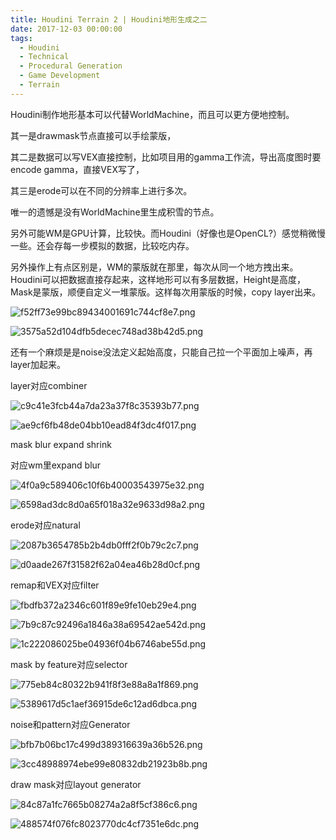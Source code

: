 ```yaml
---
title: Houdini Terrain 2 | Houdini地形生成之二
date: 2017-12-03 00:00:00
tags:
  - Houdini
  - Technical
  - Procedural Generation
  - Game Development
  - Terrain
---
```


Houdini制作地形基本可以代替WorldMachine，而且可以更方便地控制。

其一是drawmask节点直接可以手绘蒙版，

其二是数据可以写VEX直接控制，比如项目用的gamma工作流，导出高度图时要encode gamma，直接VEX写了，

其三是erode可以在不同的分辨率上进行多次。

唯一的遗憾是没有WorldMachine里生成积雪的节点。

另外可能WM是GPU计算，比较快。而Houdini（好像也是OpenCL?）感觉稍微慢一些。还会存每一步模拟的数据，比较吃内存。

另外操作上有点区别是，WM的蒙版就在那里，每次从同一个地方拽出来。Houdini可以把数据直接存起来，这样地形可以有多层数据，Height是高度，Mask是蒙版，顺便自定义一堆蒙版。这样每次用蒙版的时候，copy layer出来。

![f52ff73e99bc89434001691c744cf8e7.png](/images/f52ff73e99bc89434001691c744cf8e7.jpg)

![3575a52d104dfb5decec748ad38b42d5.png](/images/3575a52d104dfb5decec748ad38b42d5.jpg)

还有一个麻烦是是noise没法定义起始高度，只能自己拉一个平面加上噪声，再layer加起来。

layer对应combiner

![c9c41e3fcb44a7da23a37f8c35393b77.png](/images/c9c41e3fcb44a7da23a37f8c35393b77.jpg)

![ae9cf6fb48de04bb10ead84f3dc4f017.png](/images/ae9cf6fb48de04bb10ead84f3dc4f017.jpg)

mask blur expand shrink

对应wm里expand blur

![4f0a9c589406c10f6b40003543975e32.png](/images/4f0a9c589406c10f6b40003543975e32.jpg)

![6598ad3dc8d0a65f018a32e9633d98a2.png](/images/6598ad3dc8d0a65f018a32e9633d98a2.jpg)

erode对应natural

![2087b3654785b2b4db0fff2f0b79c2c7.png](/images/2087b3654785b2b4db0fff2f0b79c2c7.jpg)

![d0aade267f31582f62a04ea46b28d0cf.png](/images/d0aade267f31582f62a04ea46b28d0cf.jpg)

remap和VEX对应filter

![fbdfb372a2346c601f89e9fe10eb29e4.png](/images/fbdfb372a2346c601f89e9fe10eb29e4.jpg)

![7b9c87c92496a1846a38a69542ae542d.png](/images/7b9c87c92496a1846a38a69542ae542d.jpg)

![1c222086025be04936f04b6746abe55d.png](/images/1c222086025be04936f04b6746abe55d.jpg)

mask by feature对应selector

![775eb84c80322b941f8f3e88a8a1f869.png](/images/775eb84c80322b941f8f3e88a8a1f869.jpg)

![5389617d5c1aef36915de6c12ad6dbca.png](/images/5389617d5c1aef36915de6c12ad6dbca.jpg)

noise和pattern对应Generator

![bfb7b06bc17c499d389316639a36b526.png](/images/bfb7b06bc17c499d389316639a36b526.jpg)

![3cc48988974ebe99e80832db21923b8b.png](/images/3cc48988974ebe99e80832db21923b8b.jpg)

draw mask对应layout generator

![84c87a1fc7665b08274a2a8f5cf386c6.png](/images/84c87a1fc7665b08274a2a8f5cf386c6.jpg)

![488574f076fc8023770dc4cf7351e6dc.png](/images/488574f076fc8023770dc4cf7351e6dc.jpg)

